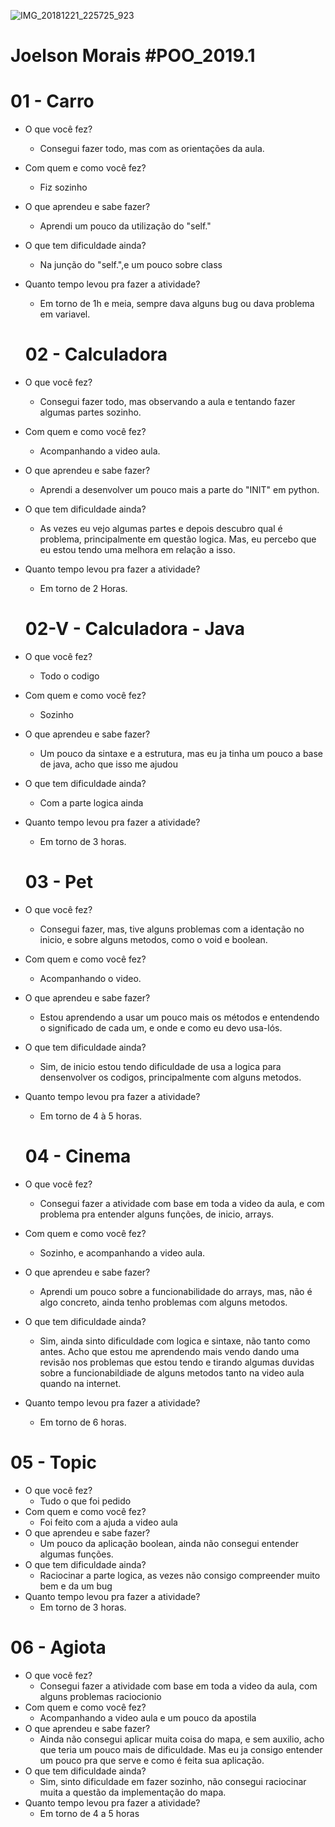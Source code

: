 ![IMG_20181221_225725_923](https://user-images.githubusercontent.com/47991290/55801605-cf482f80-5aac-11e9-934f-59010427f299.jpg)

# Joelson Morais #POO_2019.1
# 01 - Carro
- O que você fez?
  - Consegui fazer todo, mas com as orientações da aula.
- Com quem e como você fez?
  - Fiz sozinho
- O que aprendeu e sabe fazer?
  - Aprendi um pouco da utilização do "self."
- O que tem dificuldade ainda?
  - Na junção do "self.",e um pouco sobre class
- Quanto tempo levou pra fazer a atividade?
  - Em torno de 1h e meia, sempre dava alguns bug ou dava problema em variavel.
  
  # 02 - Calculadora
- O que você fez?
  - Consegui fazer todo, mas observando a aula e tentando fazer algumas partes sozinho.
- Com quem e como você fez?
  - Acompanhando a video aula.
- O que aprendeu e sabe fazer?
  - Aprendi a desenvolver um pouco mais a parte do "INIT" em python.
- O que tem dificuldade ainda?
  - As vezes eu vejo algumas partes e depois descubro qual é problema, principalmente em questão logica. Mas, eu percebo que eu estou tendo uma melhora em relação a isso.
- Quanto tempo levou pra fazer a atividade?
  - Em torno de 2 Horas.
  
  # 02-V - Calculadora - Java
- O que você fez?
  - Todo o codigo
- Com quem e como você fez?
  - Sozinho
- O que aprendeu e sabe fazer?
  - Um pouco da sintaxe e a estrutura, mas eu ja tinha um pouco a base de java, acho que isso me ajudou
- O que tem dificuldade ainda?
  - Com a parte logica ainda
- Quanto tempo levou pra fazer a atividade?
  - Em torno de 3 horas.
  
  # 03 - Pet
- O que você fez?
  - Consegui fazer, mas, tive alguns problemas com a identação no inicio, e sobre alguns metodos, como o void e boolean.
- Com quem e como você fez?
  - Acompanhando o video.
- O que aprendeu e sabe fazer?
  - Estou aprendendo a usar um pouco mais os métodos e entendendo o significado de cada um, e onde e como eu devo usa-lós.
- O que tem dificuldade ainda?
  - Sim, de inicio estou tendo dificuldade de usa a logica para densenvolver os codigos, principalmente com alguns metodos.
- Quanto tempo levou pra fazer a atividade?
  - Em torno de 4 à 5 horas.
  
   # 04 - Cinema
- O que você fez?
  - Consegui fazer a atividade com base em toda a video da aula, e com problema pra entender alguns funções, de inicio, arrays.
- Com quem e como você fez?
  - Sozinho, e acompanhando a video aula.
- O que aprendeu e sabe fazer?
  - Aprendi um pouco sobre a funcionabilidade do arrays, mas, não é algo concreto, ainda tenho problemas com alguns metodos.
- O que tem dificuldade ainda?
  - Sim, ainda sinto dificuldade com logica e sintaxe, não tanto como antes. Acho que estou me aprendendo mais vendo dando uma revisão nos problemas que estou tendo e tirando algumas duvidas sobre a funcionabildiade de alguns metodos tanto na video aula quando na internet.
- Quanto tempo levou pra fazer a atividade?
  - Em torno de 6 horas.
  
 # 05 - Topic
- O que você fez?
  - Tudo o que foi pedido
- Com quem e como você fez?
  - Foi feito com a ajuda a video aula
- O que aprendeu e sabe fazer?
  - Um pouco da aplicação boolean, ainda não consegui entender algumas funções.
- O que tem dificuldade ainda?
  - Raciocinar a parte logica, as vezes não consigo compreender muito bem e da um bug
- Quanto tempo levou pra fazer a atividade?
  - Em torno de 3 horas.
  
# 06 - Agiota
- O que você fez?
  - Consegui fazer a atividade com base em toda a video da aula, com alguns problemas raciocionio
- Com quem e como você fez?
  - Acompanhando a video aula e um pouco da apostila
- O que aprendeu e sabe fazer?
  - Ainda não consegui aplicar muita coisa do mapa, e sem auxilio, acho que teria um pouco mais de dificuldade.
  Mas eu ja consigo entender um pouco pra que serve e como é feita sua aplicação.
- O que tem dificuldade ainda?
  - Sim, sinto dificuldade em fazer sozinho, não consegui raciocinar muita a questão da implementação do mapa.
- Quanto tempo levou pra fazer a atividade?
  - Em torno de 4 a 5 horas
